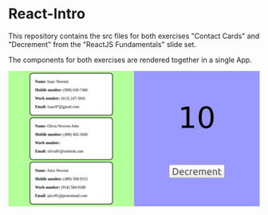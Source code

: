 # React-Intro

This repository contains the src files for both exercises "Contact Cards" and "Decrement" from the "ReactJS Fundamentals" slide set.

The components for both exercises are rendered together in a single App.

![Screenshot](https://raw.githubusercontent.com/sw385/React-Intro/master/screenshot.png)
